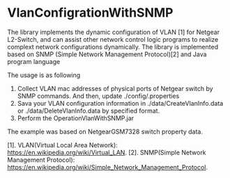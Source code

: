 # VlanConfigrationWithSNMP
The library implements the dynamic configuration of VLAN [1] for Netgear L2-Switch, and can assist other network control logic programs to realize complext network configurations dynamically. The library is implemented based on SNMP (Simple Network Management Protocol)[2] and Java program language 

The usage is as following
  1. Collect VLAN mac addresses of physical ports of Netgear switch by SNMP commands. And then, update ./config/<Switch Management IP Address >.properties
  2. Sava your VLAN configuration information in ./data/CreateVlanInfo.data or ./data/DeleteVlanInfo.data by specified format.
  3. Perform the OperationVlanWithSNMP.jar

The example was based on NetgearGSM7328 switch property data.


[1]. VLAN(Virtual Local Area Network): https://en.wikipedia.org/wiki/Virtual_LAN.
[2]. SNMP(Simple Network Management Protocol): https://en.wikipedia.org/wiki/Simple_Network_Management_Protocol. 

